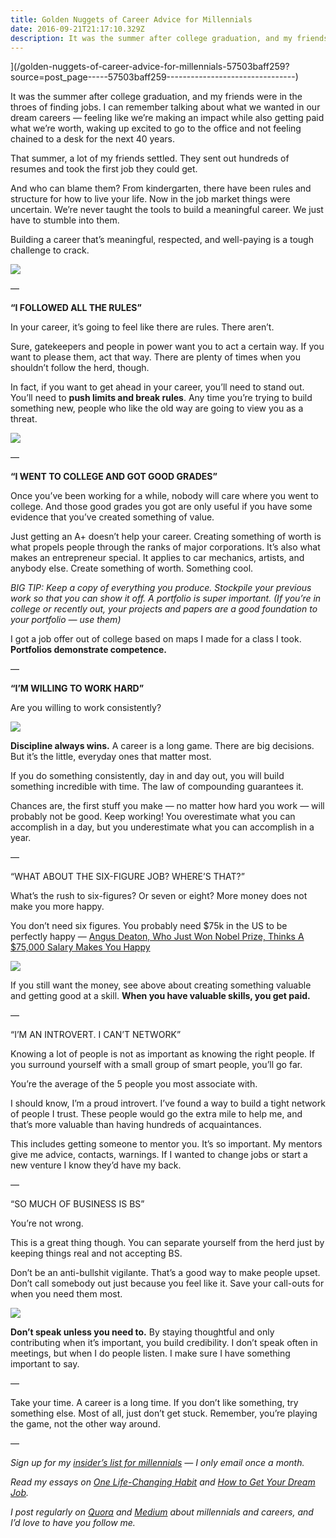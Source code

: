 ```yaml
---
title: Golden Nuggets of Career Advice for Millennials
date: 2016-09-21T21:17:10.329Z
description: It was the summer after college graduation, and my friends were in the throes of finding jobs. I can remember talking about what we wanted…
---
```




](/golden-nuggets-of-career-advice-for-millennials-57503baff259?source=post_page-----57503baff259--------------------------------)

It was the summer after college graduation, and my friends were in the throes of finding jobs. I can remember talking about what we wanted in our dream careers — feeling like we’re making an impact while also getting paid what we’re worth, waking up excited to go to the office and not feeling chained to a desk for the next 40 years.

That summer, a lot of my friends settled. They sent out hundreds of resumes and took the first job they could get.

And who can blame them? From kindergarten, there have been rules and structure for how to live your life. Now in the job market things were uncertain. We’re never taught the tools to build a meaningful career. We just have to stumble into them.

Building a career that’s meaningful, respected, and well-paying is a tough challenge to crack.

![](https://miro.medium.com/max/600/0/0*rzNCSHakpwxhs_kg.)

—

**“I FOLLOWED ALL THE RULES”**

In your career, it’s going to feel like there are rules. There aren’t.

Sure, gatekeepers and people in power want you to act a certain way. If you want to please them, act that way. There are plenty of times when you shouldn’t follow the herd, though.

In fact, if you want to get ahead in your career, you’ll need to stand out. You’ll need to **push limits and break rules**. Any time you’re trying to build something new, people who like the old way are going to view you as a threat.

![](https://miro.medium.com/max/600/0*jOECTm6VlC94eshQ.?q=20)



—

**“I WENT TO COLLEGE AND GOT GOOD GRADES”**

Once you’ve been working for a while, nobody will care where you went to college. And those good grades you got are only useful if you have some evidence that you’ve created something of value.

Just getting an A+ doesn’t help your career. Creating something of worth is what propels people through the ranks of major corporations. It’s also what makes an entrepreneur special. It applies to car mechanics, artists, and anybody else. Create something of worth. Something cool.

_BIG TIP: Keep a copy of everything you produce. Stockpile your previous work so that you can show it off. A portfolio is super important. (If you’re in college or recently out, your projects and papers are a good foundation to your portfolio — use them)_

I got a job offer out of college based on maps I made for a class I took. **Portfolios demonstrate competence.**

—

**“I’M WILLING TO WORK HARD”**

Are you willing to work consistently?

![](https://miro.medium.com/max/600/0*Y6DRhqbZuBLG46ZE.?q=20)



**Discipline always wins.** A career is a long game. There are big decisions. But it’s the little, everyday ones that matter most.

If you do something consistently, day in and day out, you will build something incredible with time. The law of compounding guarantees it.

Chances are, the first stuff you make — no matter how hard you work — will probably not be good. Keep working! You overestimate what you can accomplish in a day, but you underestimate what you can accomplish in a year.

—

“WHAT ABOUT THE SIX-FIGURE JOB? WHERE’S THAT?”

What’s the rush to six-figures? Or seven or eight? More money does not make you more happy.

You don’t need six figures. You probably need $75k in the US to be perfectly happy — [Angus Deaton, Who Just Won Nobel Prize, Thinks A $75,000 Salary Makes You Happy](http://www.forbes.com/sites/dandiamond/2015/10/12/angus-deaton-who-just-won-nobel-prize-thinks-a-75000-salary-makes-you-perfectly-happy/#53ecbf954a0a)

![](https://miro.medium.com/max/600/0*O4bChJ8XKVGtyIhz.?q=20)



If you still want the money, see above about creating something valuable and getting good at a skill. **When you have valuable skills, you get paid.**

—

“I’M AN INTROVERT. I CAN’T NETWORK”

Knowing a lot of people is not as important as knowing the right people. If you surround yourself with a small group of smart people, you’ll go far.

You’re the average of the 5 people you most associate with.

I should know, I’m a proud introvert. I’ve found a way to build a tight network of people I trust. These people would go the extra mile to help me, and that’s more valuable than having hundreds of acquaintances.

This includes getting someone to mentor you. It’s so important. My mentors give me advice, contacts, warnings. If I wanted to change jobs or start a new venture I know they’d have my back.

—

“SO MUCH OF BUSINESS IS BS”

You’re not wrong.

This is a great thing though. You can separate yourself from the herd just by keeping things real and not accepting BS.

Don’t be an anti-bullshit vigilante. That’s a good way to make people upset. Don’t call somebody out just because you feel like it. Save your call-outs for when you need them most.

![](https://miro.medium.com/max/600/0*VBSy_yni7vQI-2rO.?q=20)



**Don’t speak unless you need to.** By staying thoughtful and only contributing when it’s important, you build credibility. I don’t speak often in meetings, but when I do people listen. I make sure I have something important to say.

—

Take your time. A career is a long time. If you don’t like something, try something else. Most of all, just don’t get stuck. Remember, you’re playing the game, not the other way around.

—

_Sign up for my_ [_insider’s list for millennials_](http://eepurl.com/bSaBIf) _— I only email once a month._

_Read my essays on_ [_One Life-Changing Habit_](http://www.comfortableconversation.com/one-habit-can-transform-life/) _and_ [_How to Get Your Dream Job_](http://www.comfortableconversation.com/your-dream-job/)_._

_I post regularly on_ [_Quora_](https://www.quora.com/profile/Bennett-Garner) _and_ [_Medium_](https://medium.com/@BennettGarner) _about millennials and careers, and I’d love to have you follow me._